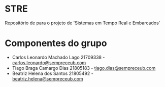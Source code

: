 # STRE
Repositório de para o projeto de 'Sistemas em Tempo Real e Embarcados'
# Componentes do grupo
  
  - Carlos Leonardo Machado Lago 21709338 - carlos.leonardo@sempreceub.com
  - Tiago Braga Camargo Dias 21805183 - tiago.dias@sempreceub.com
  - Beatriz Helena dos Santos 21805492 - beatriz.helena@sempreceub.com
